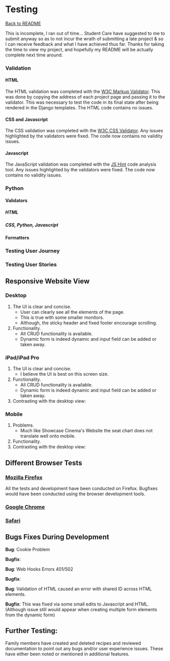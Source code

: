 # Testing

[Back to README](README.md)

This is incomplete, I ran out of time... Student Care have suggested to me to submit anyway so as to not incur the wrath of submitting a late project & so I can receive feedback and what I have achieved thus far. Thanks for taking the time to view my project, and hopefully my README will be actually complete next time around.

### Validation

#### HTML
The HTML validation was completed with the [W3C Markup Validator](https://validator.w3.org/). This was done by copying the address of each project page and passing it to the validator. This was necessary to test the code in its final state after being rendered in the Django templates. The HTML code contains no issues.

#### CSS and Javascript
The CSS validation was completed with the [W3C CSS Validator](https://jigsaw.w3.org/css-validator/). Any issues highlighted by the validators were fixed. The code now contains no validity issues.

#### Javascript
The JavaScript validation was completed with the [JS Hint](https://jshint.com/) code analysis tool. Any issues highlighted by the validators were fixed. The code now contains no validity issues.

### Python

#### Validators

##### HTML

##### CSS, Python, Javascript

#### Formatters


### Testing User Journey


### Testing User Stories

## Responsive Website View

### Desktop

1. The UI is clear and concise.
    - User can clearly see all the elements of the page.
    - This is true with some smaller monitors.
    - Although, the sticky header and fixed footer encourage scrolling.
1. Functionality.
    - All CRUD functionality is available.
    - Dynamic form is indeed dynamic and input field can be added or taken away.

### iPad/iPad Pro

1. The UI is clear and concise.
    - I believe the UI is best on this screen size.
1. Functionality.
    - All CRUD functionality is available.
    - Dynamic form is indeed dynamic and input field can be added or taken away.
1. Contrasting with the desktop view:

### Mobile 

1. Problems.
    - Much like Showcase Cinema's Website the seat chart does not translate well onto mobile.
1. Functionality.
1. Contrasting with the desktop view:

## Different Browser Tests

### [Mozilla Firefox](https://www.mozilla.org/en-GB/firefox/new/)

All the tests and development have been conducted on Firefox. Bugfixes would have been conducted using the browser development tools.

### [Google Chrome](https://www.google.co.uk/chrome/)

### [Safari](https://www.apple.com/uk/safari/)


## Bugs Fixes During Development

**Bug**: Cookie Problem

**Bugfix**:

**Bug**: Web Hooks Errors 401/502

**Bugfix**:

**Bug**: Validation of HTML caused an error with shared ID across HTML elements.

**Bugfix**: This was fixed via some small edits to Javascript and HTML. (Although issue still would appear when creating multiple form elements from the dynamic form)

## Further Testing:

Family members have created and deleted recipes and reviewed documentation to point out any bugs and/or user experience issues. These have either been noted or mentioned in additional features.